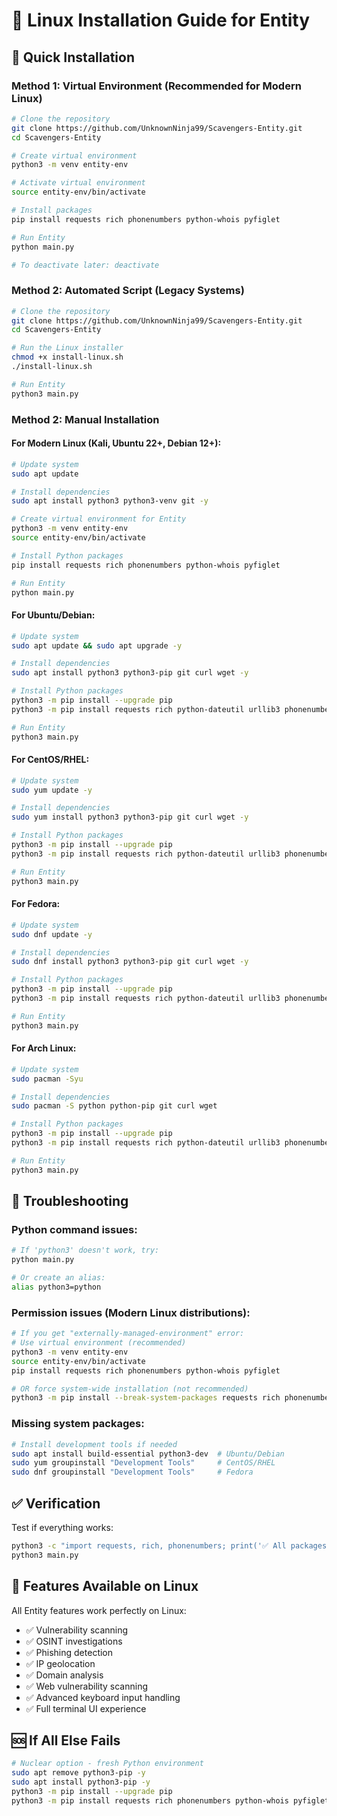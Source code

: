 # 🐧 Linux Installation Guide for Entity

## 🚀 **Quick Installation**

### **Method 1: Virtual Environment (Recommended for Modern Linux)**
```bash
# Clone the repository
git clone https://github.com/UnknownNinja99/Scavengers-Entity.git
cd Scavengers-Entity

# Create virtual environment
python3 -m venv entity-env

# Activate virtual environment
source entity-env/bin/activate

# Install packages
pip install requests rich phonenumbers python-whois pyfiglet

# Run Entity
python main.py

# To deactivate later: deactivate
```

### **Method 2: Automated Script (Legacy Systems)**
```bash
# Clone the repository
git clone https://github.com/UnknownNinja99/Scavengers-Entity.git
cd Scavengers-Entity

# Run the Linux installer
chmod +x install-linux.sh
./install-linux.sh

# Run Entity
python3 main.py
```

### **Method 2: Manual Installation**

#### **For Modern Linux (Kali, Ubuntu 22+, Debian 12+):**
```bash
# Update system
sudo apt update

# Install dependencies
sudo apt install python3 python3-venv git -y

# Create virtual environment for Entity
python3 -m venv entity-env
source entity-env/bin/activate

# Install Python packages
pip install requests rich phonenumbers python-whois pyfiglet

# Run Entity
python main.py
```

#### **For Ubuntu/Debian:**
```bash
# Update system
sudo apt update && sudo apt upgrade -y

# Install dependencies
sudo apt install python3 python3-pip git curl wget -y

# Install Python packages
python3 -m pip install --upgrade pip
python3 -m pip install requests rich python-dateutil urllib3 phonenumbers python-whois pyfiglet

# Run Entity
python3 main.py
```

#### **For CentOS/RHEL:**
```bash
# Update system
sudo yum update -y

# Install dependencies
sudo yum install python3 python3-pip git curl wget -y

# Install Python packages
python3 -m pip install --upgrade pip
python3 -m pip install requests rich python-dateutil urllib3 phonenumbers python-whois pyfiglet

# Run Entity
python3 main.py
```

#### **For Fedora:**
```bash
# Update system
sudo dnf update -y

# Install dependencies
sudo dnf install python3 python3-pip git curl wget -y

# Install Python packages
python3 -m pip install --upgrade pip
python3 -m pip install requests rich python-dateutil urllib3 phonenumbers python-whois pyfiglet

# Run Entity
python3 main.py
```

#### **For Arch Linux:**
```bash
# Update system
sudo pacman -Syu

# Install dependencies
sudo pacman -S python python-pip git curl wget

# Install Python packages
python3 -m pip install --upgrade pip
python3 -m pip install requests rich python-dateutil urllib3 phonenumbers python-whois pyfiglet

# Run Entity
python3 main.py
```

## 🔧 **Troubleshooting**

### **Python command issues:**
```bash
# If 'python3' doesn't work, try:
python main.py

# Or create an alias:
alias python3=python
```

### **Permission issues (Modern Linux distributions):**
```bash
# If you get "externally-managed-environment" error:
# Use virtual environment (recommended)
python3 -m venv entity-env
source entity-env/bin/activate
pip install requests rich phonenumbers python-whois pyfiglet

# OR force system-wide installation (not recommended)
python3 -m pip install --break-system-packages requests rich phonenumbers python-whois pyfiglet
```

### **Missing system packages:**
```bash
# Install development tools if needed
sudo apt install build-essential python3-dev  # Ubuntu/Debian
sudo yum groupinstall "Development Tools"     # CentOS/RHEL
sudo dnf groupinstall "Development Tools"     # Fedora
```

## ✅ **Verification**

Test if everything works:
```bash
python3 -c "import requests, rich, phonenumbers; print('✅ All packages working!')"
python3 main.py
```

## 🎯 **Features Available on Linux**

All Entity features work perfectly on Linux:
- ✅ Vulnerability scanning
- ✅ OSINT investigations  
- ✅ Phishing detection
- ✅ IP geolocation
- ✅ Domain analysis
- ✅ Web vulnerability scanning
- ✅ Advanced keyboard input handling
- ✅ Full terminal UI experience

## 🆘 **If All Else Fails**

```bash
# Nuclear option - fresh Python environment
sudo apt remove python3-pip -y
sudo apt install python3-pip -y
python3 -m pip install --upgrade pip
python3 -m pip install requests rich phonenumbers python-whois pyfiglet
```
